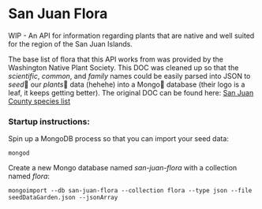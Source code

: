 # San Juan Flora

WIP - An API for information regarding plants that are native and well suited for the region of the San Juan Islands.

The base list of flora that this API works from was provided by the Washington Native Plant Society. This DOC was cleaned up so that the _scientific_, _common_, and _family_ names could be easily parsed into JSON to _seed_🌱 our _plants_🌿 data (hehehe) into a Mongo🍃 database (their logo is a leaf, it keeps getting better). The original DOC can be found here: [San Juan County species list](http://www.wnps.org/plant_lists/counties/san_juan/san_juan_county.html)


### Startup instructions:

Spin up a MongoDB process so that you can import your seed data:

`mongod`

Create a new Mongo database named _san-juan-flora_ with a collection named _flora_:

`mongoimport --db san-juan-flora --collection flora --type json --file seedDataGarden.json --jsonArray`

